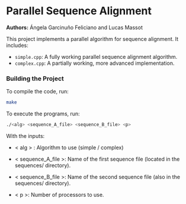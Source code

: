 # Parallel Sequence Alignment

**Authors:** Ángela Garcinuño Feliciano and Lucas Massot

This project implements a parallel algorithm for sequence alignment. It includes:

- `simple.cpp`: A fully working parallel sequence alignment algorithm.
- `complex.cpp`: A partially working, more advanced implementation.

### Building the Project

To compile the code, run:

```bash
make
```

To execute the programs, run:

```bash
./<alg> <sequence_A_file> <sequence_B_file> <p>
```
With the inputs:

  - < alg > : Algorithm to use (simple / complex)
  
  - < sequence_A_file >: Name of the first sequence file (located in the sequences/ directory).

  - < sequence_B_file >: Name of the second sequence file (also in the sequences/ directory).

  - < p >: Number of processors to use.
